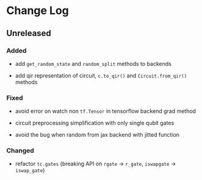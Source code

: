 # Change Log

## Unreleased

### Added

- add `get_random_state` and `random_split` methods to backends

- add qir representation of circuit, `c.to_qir()` and `Circuit.from_qir()` methods

### Fixed

- avoid error on watch non `tf.Tensor` in tensorflow backend grad method

- circuit preprocessing simplification with only single qubit gates

- avoid the bug when random from jax backend with jitted function

### Changed

- refactor `tc.gates` (breaking API on `rgate` -> `r_gate`, `iswapgate` -> `iswap_gate`)
